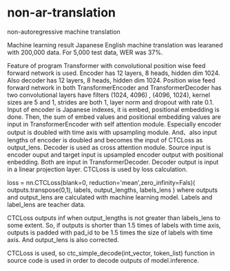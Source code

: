 # non-ar-translation
non-autoregressive machine translation

Machine learning result
Japanese English machine translation was learaned with 200,000 data. For 5,000 test data, WER was 37%.

Feature of program
Transformer with convolutional position wise feed forward network is used. 
Encoder has 12 layers, 8 heads, hidden dim 1024. Also decoder has 12 layers, 8 heads, hidden dim 1024.
Position wise feed forward network in both TransformerEncoder and TransformerDecoder has two convolutional layers have filters (1024, 4096) , (4096, 1024), kernel sizes are 5 and 1, strides are both 1, layer norm and dropout with rate 0.1.
Input of encoder is Japanese indexes, it is embed, positional embedding is done. Then, the sum of embed values and positional embedding values are input in TransformerEncoder with self attention module.
Especially encoder output is doubled with time axis with upsampling module. And、also input lengths of encoder is doubled and becomes the input of CTCLoss as output_lens.
Decoder is used as cross attention module. Source input is encoder ouput and target input is upsampled encoder output with positional enbedding. Both are input in TransformerDecoder.
Decoder output is input in a linear projection layer.
CTCLoss is used by loss calculation. 

loss = nn.CTCLoss(blank=0, reduction='mean',zero_infinity=Fals)( outputs.transpose(0,1), labels, output_lengths, labels_lens )
where outputs and output_lens are calculated with machine learning model. Labels and label_lens are teacher data.

CTCLoss outputs inf when output_lengths is not greater than labels_lens to some extent. So, if outputs is shorter than 1.5 times of labels with time axis, outputs is padded with pad_id to be 1.5 times the size of labels with time axis. And output_lens is also corrected.

CTCLoss is used, so ctc_simple_decode(int_vector, token_list) function in source code is used in order to decode outputs of model.inference.
